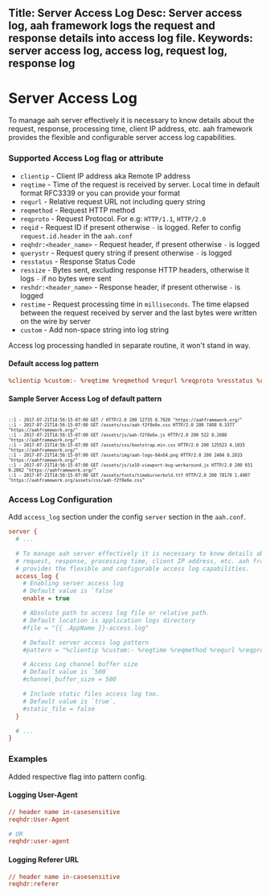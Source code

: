 Title: Server Access Log
Desc: Server access log, aah framework logs the request and response details into access log file.
Keywords: server access log, access log, request log, response log
---
# Server Access Log

To manage aah server effectively it is necessary to know details about the request, response, processing time, client IP address, etc. aah framework provides the flexible and configurable server access log capabilities.

### Supported Access Log flag or attribute

* `clientip` - Client IP address aka Remote IP address
* `reqtime` - Time of the request is received by server. Local time in default format RFC3339 or you can provide your format
* `requrl` - Relative request URL not including query string
* `reqmethod` - Request HTTP method
* `reqproto` - Request Protocol. For e.g: `HTTP/1.1`, `HTTP/2.0`
* `reqid` - Request ID if present otherwise `-` is logged. Refer to config `request.id.header` in the `aah.conf`
* `reqhdr:<header_name>` - Request header, if present otherwise `-` is logged
* `querystr` - Request query string if present otherwise `-` is logged
* `resstatus` - Response Status Code
* `ressize` - Bytes sent, excluding response HTTP headers, otherwise it logs `-` if no bytes were sent
* `reshdr:<header_name>` - Response header, if present otherwise `-` is logged
* `restime` - Request processing time in `milliseconds`. The time elapsed between the request received by server and the last bytes were written on the wire by server
* `custom` - Add non-space string into log string

Access log processing handled in separate routine, it won't stand in way.

#### Default access log pattern

```cfg
%clientip %custom:- %reqtime %reqmethod %requrl %reqproto %resstatus %ressize %restime %reqhdr:referer
```

#### Sample Server Access Log of default pattern

<pre style="font-size:10px"><code>
::1 - 2017-07-21T14:56:15-07:00 GET / HTTP/2.0 200 12735 0.7020 "https://aahframework.org/"
::1 - 2017-07-21T14:56:15-07:00 GET /assets/css/aah-f2f8e6e.css HTTP/2.0 200 7408 0.3377 "https://aahframework.org/"
::1 - 2017-07-21T14:56:15-07:00 GET /assets/js/aah-f2f8e6e.js HTTP/2.0 200 522 0.2688 "https://aahframework.org/"
::1 - 2017-07-21T14:56:15-07:00 GET /assets/css/bootstrap.min.css HTTP/2.0 200 125523 4.1035 "https://aahframework.org/"
::1 - 2017-07-21T14:56:15-07:00 GET /assets/img/aah-logo-64x64.png HTTP/2.0 200 2404 0.2033 "https://aahframework.org/"
::1 - 2017-07-21T14:56:15-07:00 GET /assets/js/ie10-viewport-bug-workaround.js HTTP/2.0 200 651 0.2062 "https://aahframework.org/"
::1 - 2017-07-21T14:56:15-07:00 GET /assets/fonts/timeburnerbold.ttf HTTP/2.0 200 78170 1.4987 "https://aahframework.org/assets/css/aah-f2f8e6e.css"
</code></pre>

### Access Log Configuration

Add `access_log` section under the config `server` section in the `aah.conf`.

```cfg
server {
  # ...

  # To manage aah server effectively it is necessary to know details about the
  # request, response, processing time, client IP address, etc. aah framework
  # provides the flexible and configurable access log capabilities.
  access_log {
    # Enabling server access log
    # Default value is `false`
    enable = true

    # Absolute path to access log file or relative path.
    # Default location is application logs directory
    #file = "{{ .AppName }}-access.log"

    # Default server access log pattern
    #pattern = "%clientip %custom:- %reqtime %reqmethod %requrl %reqproto %resstatus %ressize %restime %reqhdr:referer"

    # Access Log channel buffer size
    # Default value is `500`
    #channel_buffer_size = 500

    # Include static files access log too.
    # Default value is `true`.
    #static_file = false
  }

  # ...
}
```

### Examples

Added respective flag into pattern config.

#### Logging User-Agent
```cfg
// header name in-casesensitive
reqhdr:User-Agent

# OR
reqhdr:user-agent
```

#### Logging Referer URL
```cfg
// header name in-casesensitive
reqhdr:referer
```
